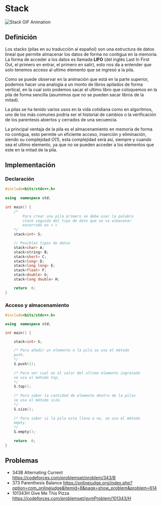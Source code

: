 # Stack
![Stack GIF Animation](https://miro.medium.com/max/1280/1*lb-0r80YYhcnoVcQ3HY-1g.gif)
## Definición
Los stacks (pilas en su traducción al español) son una estructura de datos lineal que permite almacenar los datos de forma no contigua en la memoria. La forma de acceder a los datos es llamada **LIFO** (del inglés Last In First Out, el primero en entrar, el primero en salir), esto nos da a entender que solo tenemos acceso al ultimo elemento que se ingresó a la pila.

Como se puede observar en la animación que está en la parte superior, podemos hacer una analogia a un monto de libros apilados de forma vertical, en la cual solo podemos sacar el ultimo libro que coloquemos en la pila de forma sencilla (asumimos que no se pueden sacar libros de la mitad). 

La pilas se ha tenido varios usos en la vida cotidiana como en algoritmos, uno de los más comunes podria ser el historial de cambios o la verificación de los parentesis abiertos y cerrados de una secuencia.

La principal ventaja de la pila es el almacenamiento en memoria de forma no contigua, esto permite un eficiente acceso, inserción y eliminación, siendo su complejidad $O(1)$, esta complejidad será así, siempre y cuando sea el ultimo elemento, ya que no se pueden acceder a los elementos que este en la mitad de la pila.

## Implementación

### Declaración
```c++
#include<bits/stdc++.h>
 
using  namespace std;
  
int main() {
	/*
		Para crear una pila primero se debe usar la palabra
		stack seguida del tipo de dato que se va almacenar 
		encerrado en < >
	*/
	stack<int> S;

	// Posibles tipos de datos
	stack<char> A;
	stack<string> B;
	stack<short> C;
	stack<long> D;
	stack<long long> E;
	stack<float> F;
	stack<double> G;
	stack<long double> H;

	return  0;
}
```

### Acceso y almacenamiento
```c++
#include<bits/stdc++.h>

using  namespace std;

int main() {

	stack<int> S;

	/* Para añadir un elemento a la pila se usa el método
	push.
	*/
	S.push(1);
	 
	/* Para ver cual es el valor del ultimo elemento ingresado
	se usa el método top.
	*/
	S.top();
	
	/* Para saber la cantidad de elemento dentro de la pilas
	se usa el método size.
	*/
	S.size();
	
	/* Para saber si la pila esta llena o no, se usa el método
	empty.
	*/
	S.empty();
	
	return  0;
}
```

## Problemas
-  343B Alternating Current
https://codeforces.com/problemset/problem/343/B
- 373 Parenthesis Balance
https://onlinejudge.org/index.php?option=com_onlinejudge&Itemid=8&page=show_problem&problem=614
- 101343H Give Me This Pizza
https://codeforces.com/problemset/gymProblem/101343/H
 
